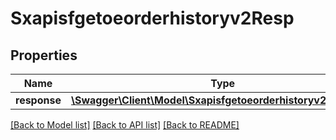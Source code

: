 # Sxapisfgetoeorderhistoryv2Resp

## Properties
Name | Type | Description | Notes
------------ | ------------- | ------------- | -------------
**response** | [**\Swagger\Client\Model\Sxapisfgetoeorderhistoryv2Response**](Sxapisfgetoeorderhistoryv2Response.md) |  | [optional] 

[[Back to Model list]](../README.md#documentation-for-models) [[Back to API list]](../README.md#documentation-for-api-endpoints) [[Back to README]](../README.md)


